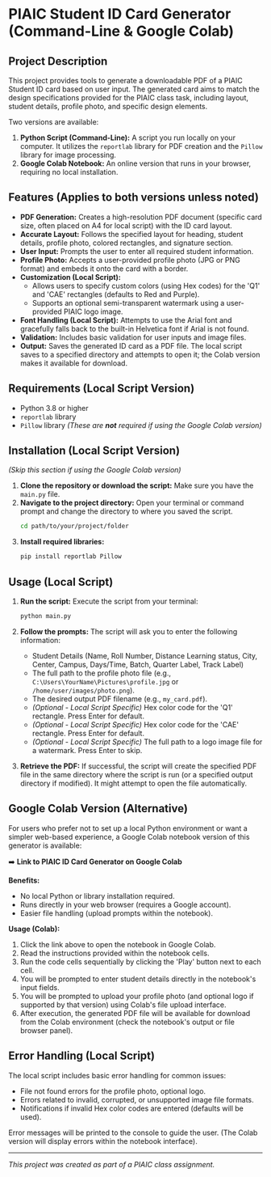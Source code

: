 # PIAIC Student ID Card Generator (Command-Line & Google Colab)

## Project Description

This project provides tools to generate a downloadable PDF of a PIAIC Student ID card based on user input. The generated card aims to match the design specifications provided for the PIAIC class task, including layout, student details, profile photo, and specific design elements.

Two versions are available:

1.  **Python Script (Command-Line):** A script you run locally on your computer. It utilizes the `reportlab` library for PDF creation and the `Pillow` library for image processing.
2.  **Google Colab Notebook:** An online version that runs in your browser, requiring no local installation.

## Features (Applies to both versions unless noted)

*   **PDF Generation:** Creates a high-resolution PDF document (specific card size, often placed on A4 for local script) with the ID card layout.
*   **Accurate Layout:** Follows the specified layout for heading, student details, profile photo, colored rectangles, and signature section.
*   **User Input:** Prompts the user to enter all required student information.
*   **Profile Photo:** Accepts a user-provided profile photo (JPG or PNG format) and embeds it onto the card with a border.
*   **Customization (Local Script):**
    *   Allows users to specify custom colors (using Hex codes) for the 'Q1' and 'CAE' rectangles (defaults to Red and Purple).
    *   Supports an optional semi-transparent watermark using a user-provided PIAIC logo image.
*   **Font Handling (Local Script):** Attempts to use the Arial font and gracefully falls back to the built-in Helvetica font if Arial is not found.
*   **Validation:** Includes basic validation for user inputs and image files.
*   **Output:** Saves the generated ID card as a PDF file. The local script saves to a specified directory and attempts to open it; the Colab version makes it available for download.

## Requirements (Local Script Version)

*   Python 3.8 or higher
*   `reportlab` library
*   `Pillow` library
*(These are **not** required if using the Google Colab version)*

## Installation (Local Script Version)

*(Skip this section if using the Google Colab version)*

1.  **Clone the repository or download the script:**
    Make sure you have the `main.py` file.
2.  **Navigate to the project directory:**
    Open your terminal or command prompt and change the directory to where you saved the script.
    ```bash
    cd path/to/your/project/folder
    ```
3.  **Install required libraries:**
    ```bash
    pip install reportlab Pillow
    ```

## Usage (Local Script)

1.  **Run the script:**
    Execute the script from your terminal:
    ```bash
    python main.py
    ```
2.  **Follow the prompts:**
    The script will ask you to enter the following information:
    *   Student Details (Name, Roll Number, Distance Learning status, City, Center, Campus, Days/Time, Batch, Quarter Label, Track Label)
    *   The full path to the profile photo file (e.g., `C:\Users\YourName\Pictures\profile.jpg` or `/home/user/images/photo.png`).
    *   The desired output PDF filename (e.g., `my_card.pdf`).
    *   *(Optional - Local Script Specific)* Hex color code for the 'Q1' rectangle. Press Enter for default.
    *   *(Optional - Local Script Specific)* Hex color code for the 'CAE' rectangle. Press Enter for default.
    *   *(Optional - Local Script Specific)* The full path to a logo image file for a watermark. Press Enter to skip.

3.  **Retrieve the PDF:**
    If successful, the script will create the specified PDF file in the same directory where the script is run (or a specified output directory if modified). It might attempt to open the file automatically.

## Google Colab Version (Alternative)

For users who prefer not to set up a local Python environment or want a simpler web-based experience, a Google Colab notebook version of this generator is available:

➡️ **Link to PIAIC ID Card Generator on Google Colab**

**Benefits:**

*   No local Python or library installation required.
*   Runs directly in your web browser (requires a Google account).
*   Easier file handling (upload prompts within the notebook).

**Usage (Colab):**

1.  Click the link above to open the notebook in Google Colab.
2.  Read the instructions provided within the notebook cells.
3.  Run the code cells sequentially by clicking the 'Play' button next to each cell.
4.  You will be prompted to enter student details directly in the notebook's input fields.
5.  You will be prompted to upload your profile photo (and optional logo if supported by that version) using Colab's file upload interface.
6.  After execution, the generated PDF file will be available for download from the Colab environment (check the notebook's output or file browser panel).

## Error Handling (Local Script)

The local script includes basic error handling for common issues:
*   File not found errors for the profile photo, optional logo.
*   Errors related to invalid, corrupted, or unsupported image file formats.
*   Notifications if invalid Hex color codes are entered (defaults will be used).

Error messages will be printed to the console to guide the user. (The Colab version will display errors within the notebook interface).

---

*This project was created as part of a PIAIC class assignment.*
